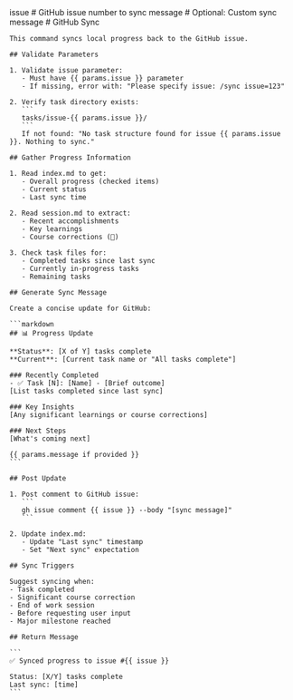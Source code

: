 <prompt>
  <params>
    issue # GitHub issue number to sync
    message # Optional: Custom sync message
  </params>

  <instructions>
    # GitHub Sync

    This command syncs local progress back to the GitHub issue.

    ## Validate Parameters

    1. Validate issue parameter:
       - Must have {{ params.issue }} parameter
       - If missing, error with: "Please specify issue: /sync issue=123"

    2. Verify task directory exists:
       ```
       tasks/issue-{{ params.issue }}/
       ```
       If not found: "No task structure found for issue {{ params.issue }}. Nothing to sync."

    ## Gather Progress Information

    1. Read index.md to get:
       - Overall progress (checked items)
       - Current status
       - Last sync time

    2. Read session.md to extract:
       - Recent accomplishments
       - Key learnings
       - Course corrections (🔄)

    3. Check task files for:
       - Completed tasks since last sync
       - Currently in-progress tasks
       - Remaining tasks

    ## Generate Sync Message

    Create a concise update for GitHub:

    ```markdown
    ## 📊 Progress Update

    **Status**: [X of Y] tasks complete
    **Current**: [Current task name or "All tasks complete"]

    ### Recently Completed
    - ✅ Task [N]: [Name] - [Brief outcome]
    [List tasks completed since last sync]

    ### Key Insights
    [Any significant learnings or course corrections]

    ### Next Steps
    [What's coming next]

    {{ params.message if provided }}
    ```

    ## Post Update

    1. Post comment to GitHub issue:
       ```
       gh issue comment {{ issue }} --body "[sync message]"
       ```

    2. Update index.md:
       - Update "Last sync" timestamp
       - Set "Next sync" expectation

    ## Sync Triggers

    Suggest syncing when:
    - Task completed
    - Significant course correction
    - End of work session
    - Before requesting user input
    - Major milestone reached

    ## Return Message

    ```
    ✅ Synced progress to issue #{{ issue }}

    Status: [X/Y] tasks complete
    Last sync: [time]
    ```
  </instructions>
</prompt>